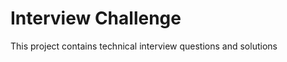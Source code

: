 Interview Challenge
===================

This project contains technical interview questions and solutions 